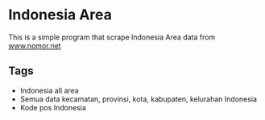 # Indonesia Area

This is a simple program that scrape Indonesia Area data from www.nomor.net

## Tags

- Indonesia all area
- Semua data kecamatan, provinsi, kota, kabupaten, kelurahan Indonesia
- Kode pos Indonesia